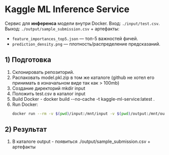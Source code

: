 # Kaggle ML Inference Service

Сервис для **инференса** модели внутри Docker.
Вход: `./input/test.csv`.  
Выход: `./output/sample_submission.csv` + артефакты:
- `feature_importances_top5.json` — топ-5 важностей фичей.
- `prediction_density.png` — плотность/распределение предсказаний.

## 1) Подготовка

1. Склонировать репозиторий.
2. Распаковать model.pkl.zip в том же каталоге (github не хотел его принимать в изначальном виде так как > 100mb)
3. Создание директорий mkdir input
4. Положить test.csv в каталог input
5. Build Docker - docker build --no-cache -t kaggle-ml-service:latest .
6. Run Docker:
   ```bash
   docker run --rm -v $(pwd)/input:/mnt/input -v $(pwd)/output:/mnt/output kaggle-ml-service:latest
## 2) Результат

1. В каталоге output - появиться ./output/sample_submission.csv + артефакты